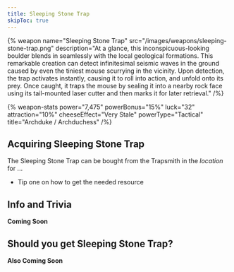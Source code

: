 ```yaml
---
title: Sleeping Stone Trap
skipToc: true
---
```


{% weapon
 name="Sleeping Stone Trap"
 src="/images/weapons/sleeping-stone-trap.png"
 description="At a glance, this inconspicuous-looking boulder blends in seamlessly with the local geological formations. This remarkable creation can detect infinitesimal seismic waves in the ground caused by even the tiniest mouse scurrying in the vicinity. Upon detection, the trap activates instantly, causing it to roll into action, and unfold onto its prey. Once caught, it traps the mouse by sealing it into a nearby rock face using its tail-mounted laser cutter and then marks it for later retrieval."
/%}

{% weapon-stats
 power="7,475"
 powerBonus="15%"
 luck="32"
 attraction="10%"
 cheeseEffect="Very Stale"
 powerType="Tactical"
 title="Archduke / Archduchess"
/%}

## Acquiring Sleeping Stone Trap

The Sleeping Stone Trap can be bought from the Trapsmith in the *location* for ...

- Tip one on how to get the needed resource

## Info and Trivia

**Coming Soon**

## Should you get Sleeping Stone Trap?

**Also Coming Soon**
